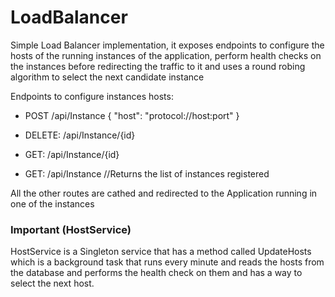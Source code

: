 # LoadBalancer

Simple Load Balancer implementation, it exposes endpoints to configure the hosts of the running instances of the application, perform health checks on the instances before redirecting the traffic to it and uses a round robing algorithm to select the next candidate instance

Endpoints to configure instances hosts:

- POST /api/Instance
{
  "host": "protocol://host:port" 
}

- DELETE: /api/Instance/{id}
- GET: /api/Instance/{id}
- GET: /api/Instance //Returns the list of instances registered

All the other routes are cathed and redirected to the Application running in one of the instances

### Important (HostService)

HostService is a Singleton service that has a method called UpdateHosts which is a background task that runs every minute and reads the hosts from the database and performs the health check on them and has a way to select the next host.
